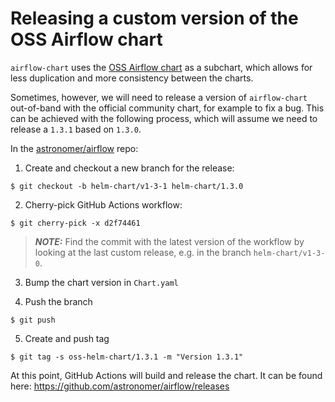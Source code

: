 # Releasing a custom version of the OSS Airflow chart

`airflow-chart` uses the [OSS Airflow chart](https://github.com/apache/airflow/tree/main/chart) as a subchart, which allows for less duplication and more consistency between the charts.

Sometimes, however, we will need to release a version of `airflow-chart` out-of-band with the official community chart, for example to fix a bug.
This can be achieved with the following process, which will assume we need to release a `1.3.1` based on `1.3.0`.

In the [astronomer/airflow](https://github.com/astronomer/airflow) repo:

1. Create and checkout a new branch for the release:

```shell
$ git checkout -b helm-chart/v1-3-1 helm-chart/1.3.0
```

2. Cherry-pick GitHub Actions workflow:

```shell
$ git cherry-pick -x d2f74461
```

> **_NOTE:_** Find the commit with the latest version of the workflow by looking at the last custom release, e.g. in the branch `helm-chart/v1-3-0`.

3. Bump the chart version in `Chart.yaml`

4. Push the branch

```shell
$ git push
```

5. Create and push tag

```shell
$ git tag -s oss-helm-chart/1.3.1 -m "Version 1.3.1"
```

At this point, GitHub Actions will build and release the chart. It can be found here:
https://github.com/astronomer/airflow/releases
